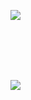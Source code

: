 <br><br>


<img src="https://github.com/gi-dor/HTA/assets/86302876/1a3d6e14-c0cd-41ab-9dc0-76eb44cd2e7c">


<br><br><br><br>

<img src="https://github.com/gi-dor/HTA/assets/86302876/1745f6f9-8345-4bcd-8323-d32b33ece60e">